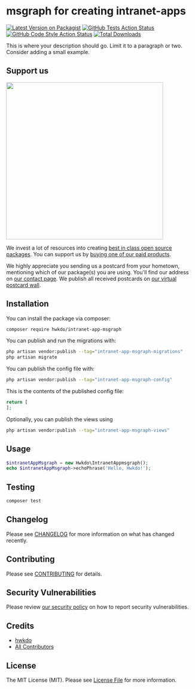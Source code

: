 # msgraph for creating intranet-apps

[![Latest Version on Packagist](https://img.shields.io/packagist/v/hwkdo/intranet-app-msgraph.svg?style=flat-square)](https://packagist.org/packages/hwkdo/intranet-app-msgraph)
[![GitHub Tests Action Status](https://img.shields.io/github/actions/workflow/status/hwkdo/intranet-app-msgraph/run-tests.yml?branch=main&label=tests&style=flat-square)](https://github.com/hwkdo/intranet-app-msgraph/actions?query=workflow%3Arun-tests+branch%3Amain)
[![GitHub Code Style Action Status](https://img.shields.io/github/actions/workflow/status/hwkdo/intranet-app-msgraph/fix-php-code-style-issues.yml?branch=main&label=code%20style&style=flat-square)](https://github.com/hwkdo/intranet-app-msgraph/actions?query=workflow%3A"Fix+PHP+code+style+issues"+branch%3Amain)
[![Total Downloads](https://img.shields.io/packagist/dt/hwkdo/intranet-app-msgraph.svg?style=flat-square)](https://packagist.org/packages/hwkdo/intranet-app-msgraph)

This is where your description should go. Limit it to a paragraph or two. Consider adding a small example.

## Support us

[<img src="https://github-ads.s3.eu-central-1.amazonaws.com/intranet-app-msgraph.jpg?t=1" width="419px" />](https://spatie.be/github-ad-click/intranet-app-msgraph)

We invest a lot of resources into creating [best in class open source packages](https://spatie.be/open-source). You can support us by [buying one of our paid products](https://spatie.be/open-source/support-us).

We highly appreciate you sending us a postcard from your hometown, mentioning which of our package(s) you are using. You'll find our address on [our contact page](https://spatie.be/about-us). We publish all received postcards on [our virtual postcard wall](https://spatie.be/open-source/postcards).

## Installation

You can install the package via composer:

```bash
composer require hwkdo/intranet-app-msgraph
```

You can publish and run the migrations with:

```bash
php artisan vendor:publish --tag="intranet-app-msgraph-migrations"
php artisan migrate
```

You can publish the config file with:

```bash
php artisan vendor:publish --tag="intranet-app-msgraph-config"
```

This is the contents of the published config file:

```php
return [
];
```

Optionally, you can publish the views using

```bash
php artisan vendor:publish --tag="intranet-app-msgraph-views"
```

## Usage

```php
$intranetAppMsgraph = new Hwkdo\IntranetAppmsgraph();
echo $intranetAppMsgraph->echoPhrase('Hello, Hwkdo!');
```

## Testing

```bash
composer test
```

## Changelog

Please see [CHANGELOG](CHANGELOG.md) for more information on what has changed recently.

## Contributing

Please see [CONTRIBUTING](CONTRIBUTING.md) for details.

## Security Vulnerabilities

Please review [our security policy](../../security/policy) on how to report security vulnerabilities.

## Credits

- [hwkdo](https://github.com/hwkdo)
- [All Contributors](../../contributors)

## License

The MIT License (MIT). Please see [License File](LICENSE.md) for more information.
